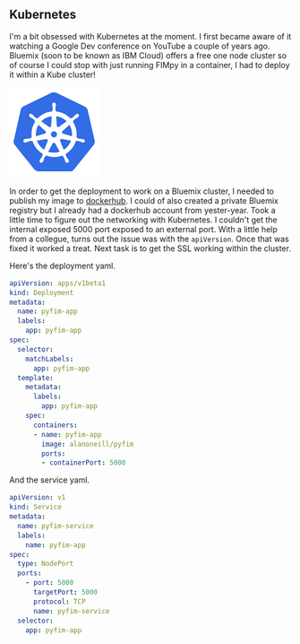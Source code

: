 ## Kubernetes

I'm a bit obsessed with Kubernetes at the moment. I first became aware of it watching a Google Dev conference on YouTube a couple of years ago. Bluemix (soon to be known as IBM Cloud) offers a free one node cluster so of course I could stop with just running FIMpy in a container, I had to deploy it within a Kube cluster!

![](../assets/kubernetes.png)

In order to get the deployment to work on a Bluemix cluster, I needed to publish my image to [dockerhub](https://hub.docker.com/r/alanoneill/fimpy/). I could of also created a private Bluemix registry but I already had a dockerhub account from yester-year. Took a little time to figure out the networking with Kubernetes. I couldn't get the internal exposed 5000 port exposed to an external port. With a little help from a collegue, turns out the issue was with the `apiVersion`. Once that was fixed it worked a treat. Next task is to get the SSL working within the cluster.

Here's the deployment yaml.
```yaml
apiVersion: apps/v1beta1
kind: Deployment
metadata:
  name: pyfim-app
  labels:
    app: pyfim-app
spec:
  selector:
    matchLabels:
      app: pyfim-app
  template:
    metadata:
      labels:
        app: pyfim-app
    spec:
      containers:
      - name: pyfim-app
        image: alanoneill/pyfim
        ports:
        - containerPort: 5000
```

And the service yaml.
```yaml
apiVersion: v1
kind: Service
metadata:
  name: pyfim-service
  labels:
    name: pyfim-app
spec:
  type: NodePort
  ports:
    - port: 5000
      targetPort: 5000
      protocol: TCP
      name: pyfim-service
  selector:
    app: pyfim-app
```
